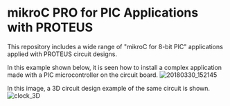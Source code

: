 # mikroC PRO for PIC Applications with PROTEUS
 This repository includes a wide range of "mikroC for 8-bit PIC" applications applied with PROTEUS circuit designs.
 
 In this example shown below, it is seen how to install a complex application made with a PIC microcontroller on the circuit board.
![20180330_152145](https://user-images.githubusercontent.com/60549309/200039219-bd403b93-4f5f-46ba-b100-62cc6d2036fa.jpg)

In this image, a 3D circuit design example of the same circuit is shown.
![clock_3D](https://user-images.githubusercontent.com/60549309/200054588-16fd019f-a496-4cde-9626-a59c6546e490.png)


